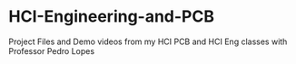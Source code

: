 # HCI-Engineering-and-PCB
Project Files and Demo videos from my HCI PCB and HCI Eng classes with Professor Pedro Lopes
